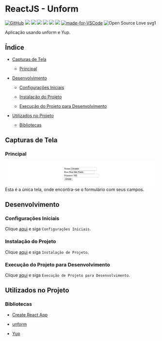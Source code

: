 # ReactJS - Unform

[![GitHub](https://img.shields.io/github/license/mashape/apistatus.svg)](https://github.com/osvaldokalvaitir/reactjs-unform/blob/master/LICENSE)
![](https://img.shields.io/github/package-json/v/osvaldokalvaitir/reactjs-unform.svg)
![](https://img.shields.io/github/last-commit/osvaldokalvaitir/reactjs-unform.svg?color=red)
![](https://img.shields.io/github/languages/top/osvaldokalvaitir/reactjs-unform.svg?color=yellow)
![](https://img.shields.io/github/languages/count/osvaldokalvaitir/reactjs-unform.svg?color=lightgrey)
![](https://img.shields.io/github/languages/code-size/osvaldokalvaitir/reactjs-unform.svg)
![](https://img.shields.io/github/repo-size/osvaldokalvaitir/reactjs-unform.svg?color=blueviolet)
[![made-for-VSCode](https://img.shields.io/badge/Made%20for-VSCode-1f425f.svg)](https://code.visualstudio.com/)
![Open Source Love svg1](https://badges.frapsoft.com/os/v1/open-source.svg?v=103)

Aplicação usando unform e Yup.

## Índice

- [Capturas de Tela](#capturas-de-tela)

  - [Principal](#principal)

- [Desenvolvimento](#desenvolvimento)

  - [Configurações Iniciais](#configurações-iniciais)

  - [Instalação do Projeto](#instalação-do-projeto)

  - [Execução do Projeto para Desenvolvimento](#execução-do-projeto-para-desenvolvimento)

- [Utilizados no Projeto](#utilizados-no-projeto)

  - [Bibliotecas](#bibliotecas)

## Capturas de Tela

### Principal

![Main](/assets/main.png)
Esta é a única tela, onde encontra-se o formulário com seus campos.

## Desenvolvimento

### Configurações Iniciais

Clique [aqui](https://github.com/osvaldokalvaitir/projects-settings/blob/master/README.md) e siga `Configurações Iniciais`.

### Instalação do Projeto

Clique [aqui](https://github.com/osvaldokalvaitir/projects-settings/blob/master/nodejs/nodejs.md) e siga `Instalação de Projeto`.

### Execução do Projeto para Desenvolvimento

Clique [aqui](https://github.com/osvaldokalvaitir/projects-settings/blob/master/nodejs/libs/create-react-app.md) e siga `Execução de Projeto para Desenvolvimento`.

## Utilizados no Projeto

### Bibliotecas

- [Create React App](https://github.com/osvaldokalvaitir/projects-settings/blob/master/nodejs/libs/create-react-app.md)

- [unform](https://github.com/osvaldokalvaitir/projects-settings/blob/master/nodejs/libs/@rocketseat-unform.md)

- [Yup](https://github.com/osvaldokalvaitir/projects-settings/blob/master/nodejs/libs/yup.md)
